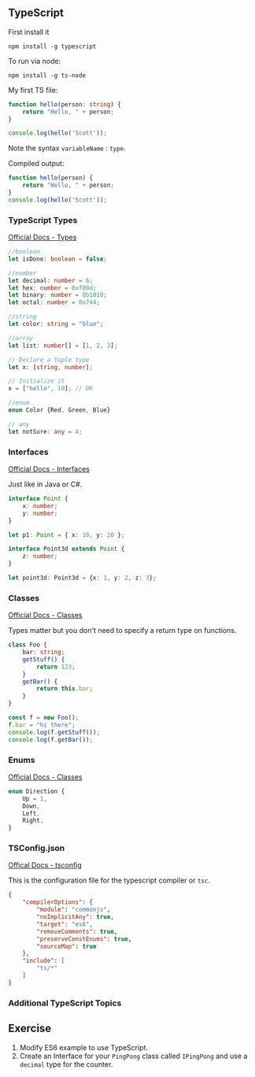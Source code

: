 ## TypeScript

First install it

`npm install -g typescript`

To run via node:

`npm install -g ts-node`

My first TS file:

```typescript
function hello(person: string) {
    return "Hello, " + person;
}

console.log(hello('Scott'));
```

Note the syntax `variableName` : `type`.

Compiled output:

```javascript
function hello(person) {
    return "Hello, " + person;
}
console.log(hello('Scott'));
```

### TypeScript Types

[Official Docs - Types](https://www.typescriptlang.org/docs/handbook/basic-types.html)

```typescript
//boolean
let isDone: boolean = false;

//number
let decimal: number = 6;
let hex: number = 0xf00d;
let binary: number = 0b1010;
let octal: number = 0o744;

//string
let color: string = "blue";

//array
let list: number[] = [1, 2, 3];

// Declare a tuple type
let x: [string, number];

// Initialize it
x = ["hello", 10]; // OK

//enum
enum Color {Red, Green, Blue}

// any
let notSure: any = 4;
```

### Interfaces

[Official Docs - Interfaces](https://www.typescriptlang.org/docs/handbook/interfaces.html)

Just like in Java or C#.

```typescript
interface Point {
    x: number;
    y: number;
}

let p1: Point = { x: 10, y: 20 };

interface Point3d extends Point {
    z: number;
}

let point3d: Point3d = {x: 1, y: 2, z: 3};

```

### Classes

[Official Docs - Classes](https://www.typescriptlang.org/docs/handbook/classes.html)

Types matter but you don't need to specify a return type on functions.

```typescript
class Foo {
    bar: string;
    getStuff() {
        return 123;
    }
    getBar() {
        return this.bar;
    }
}

const f = new Foo();
f.bar = "hi there";
console.log(f.getStuff());
console.log(f.getBar());
```

### Enums

[Official Docs - Classes](https://www.typescriptlang.org/docs/handbook/enums.html)

```typescript
enum Direction {
    Up = 1,
    Down,
    Left,
    Right,
}
```

### TSConfig.json

[Offical Docs - tsconfig](https://www.typescriptlang.org/docs/handbook/tsconfig-json.html)

This is the configuration file for the typescript compiler or `tsc`. 

```json
{
    "compilerOptions": {
        "module": "commonjs",
        "noImplicitAny": true,
        "target": "es6",
        "removeComments": true,
        "preserveConstEnums": true,
        "sourceMap": true
    },
    "include": [
        "ts/*"
    ]
}
```

### Additional TypeScript Topics ###



## Exercise ##

1. Modify ES6 example to use TypeScript.
2. Create an Interface for your `PingPong` class called `IPingPong` and use a `decimal` type for the counter.